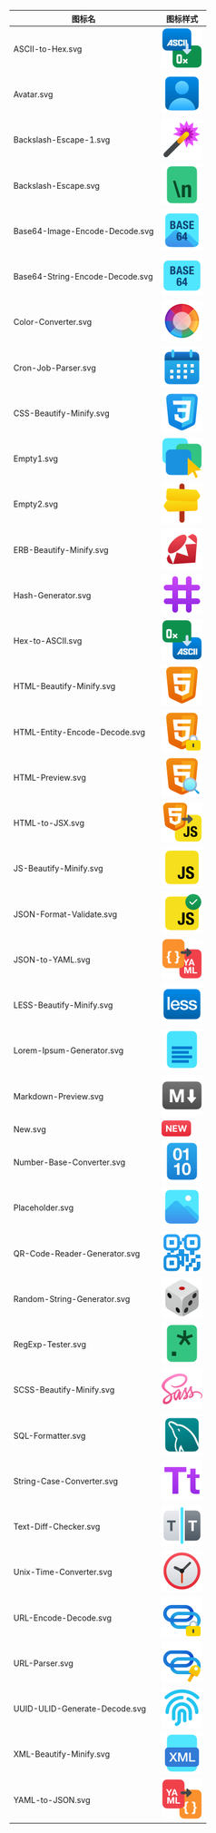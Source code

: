 |图标名|图标样式|
|---|---|
|ASCII-to-Hex.svg|![ASCII-to-Hex.svg](./icons/ASCII-to-Hex.svg)|
|Avatar.svg|![Avatar.svg](./icons/Avatar.svg)|
|Backslash-Escape-1.svg|![Backslash-Escape-1.svg](./icons/Backslash-Escape-1.svg)|
|Backslash-Escape.svg|![Backslash-Escape.svg](./icons/Backslash-Escape.svg)|
|Base64-Image-Encode-Decode.svg|![Base64-Image-Encode-Decode.svg](./icons/Base64-Image-Encode-Decode.svg)|
|Base64-String-Encode-Decode.svg|![Base64-String-Encode-Decode.svg](./icons/Base64-String-Encode-Decode.svg)|
|Color-Converter.svg|![Color-Converter.svg](./icons/Color-Converter.svg)|
|Cron-Job-Parser.svg|![Cron-Job-Parser.svg](./icons/Cron-Job-Parser.svg)|
|CSS-Beautify-Minify.svg|![CSS-Beautify-Minify.svg](./icons/CSS-Beautify-Minify.svg)|
|Empty1.svg|![Empty1.svg](./icons/Empty1.svg)|
|Empty2.svg|![Empty2.svg](./icons/Empty2.svg)|
|ERB-Beautify-Minify.svg|![ERB-Beautify-Minify.svg](./icons/ERB-Beautify-Minify.svg)|
|Hash-Generator.svg|![Hash-Generator.svg](./icons/Hash-Generator.svg)|
|Hex-to-ASCII.svg|![Hex-to-ASCII.svg](./icons/Hex-to-ASCII.svg)|
|HTML-Beautify-Minify.svg|![HTML-Beautify-Minify.svg](./icons/HTML-Beautify-Minify.svg)|
|HTML-Entity-Encode-Decode.svg|![HTML-Entity-Encode-Decode.svg](./icons/HTML-Entity-Encode-Decode.svg)|
|HTML-Preview.svg|![HTML-Preview.svg](./icons/HTML-Preview.svg)|
|HTML-to-JSX.svg|![HTML-to-JSX.svg](./icons/HTML-to-JSX.svg)|
|JS-Beautify-Minify.svg|![JS-Beautify-Minify.svg](./icons/JS-Beautify-Minify.svg)|
|JSON-Format-Validate.svg|![JSON-Format-Validate.svg](./icons/JSON-Format-Validate.svg)|
|JSON-to-YAML.svg|![JSON-to-YAML.svg](./icons/JSON-to-YAML.svg)|
|LESS-Beautify-Minify.svg|![LESS-Beautify-Minify.svg](./icons/LESS-Beautify-Minify.svg)|
|Lorem-Ipsum-Generator.svg|![Lorem-Ipsum-Generator.svg](./icons/Lorem-Ipsum-Generator.svg)|
|Markdown-Preview.svg|![Markdown-Preview.svg](./icons/Markdown-Preview.svg)|
|New.svg|![New.svg](./icons/New.svg)|
|Number-Base-Converter.svg|![Number-Base-Converter.svg](./icons/Number-Base-Converter.svg)|
|Placeholder.svg|![Placeholder.svg](./icons/Placeholder.svg)|
|QR-Code-Reader-Generator.svg|![QR-Code-Reader-Generator.svg](./icons/QR-Code-Reader-Generator.svg)|
|Random-String-Generator.svg|![Random-String-Generator.svg](./icons/Random-String-Generator.svg)|
|RegExp-Tester.svg|![RegExp-Tester.svg](./icons/RegExp-Tester.svg)|
|SCSS-Beautify-Minify.svg|![SCSS-Beautify-Minify.svg](./icons/SCSS-Beautify-Minify.svg)|
|SQL-Formatter.svg|![SQL-Formatter.svg](./icons/SQL-Formatter.svg)|
|String-Case-Converter.svg|![String-Case-Converter.svg](./icons/String-Case-Converter.svg)|
|Text-Diff-Checker.svg|![Text-Diff-Checker.svg](./icons/Text-Diff-Checker.svg)|
|Unix-Time-Converter.svg|![Unix-Time-Converter.svg](./icons/Unix-Time-Converter.svg)|
|URL-Encode-Decode.svg|![URL-Encode-Decode.svg](./icons/URL-Encode-Decode.svg)|
|URL-Parser.svg|![URL-Parser.svg](./icons/URL-Parser.svg)|
|UUID-ULID-Generate-Decode.svg|![UUID-ULID-Generate-Decode.svg](./icons/UUID-ULID-Generate-Decode.svg)|
|XML-Beautify-Minify.svg|![XML-Beautify-Minify.svg](./icons/XML-Beautify-Minify.svg)|
|YAML-to-JSON.svg|![YAML-to-JSON.svg](./icons/YAML-to-JSON.svg)|